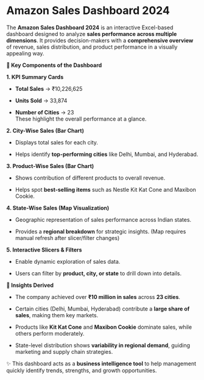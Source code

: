 # Amazon Sales Dashboard 2024
The **Amazon Sales Dashboard 2024** is an interactive Excel-based dashboard designed to analyze **sales performance across multiple dimensions**. It provides decision-makers with a **comprehensive overview** of revenue, sales distribution, and product performance in a visually appealing way.

**🔹 Key Components of the Dashboard**

**1. KPI Summary Cards**

* **Total Sales** → ₹10,226,625<br>
* **Units Sold** → 33,874

* **Number of Cities** → 23<br>These highlight the overall performance at a glance.

**2. City-Wise Sales (Bar Chart)**

* Displays total sales for each city.

* Helps identify **top-performing cities** like Delhi, Mumbai, and Hyderabad.

**3. Product-Wise Sales (Bar Chart)**

* Shows contribution of different products to overall revenue.

* Helps spot **best-selling items** such as Nestle Kit Kat Cone and Maxibon Cookie.

**4. State-Wise Sales (Map Visualization)**

* Geographic representation of sales performance across Indian states.

* Provides a **regional breakdown** for strategic insights. (Map requires manual refresh after slicer/filter changes)

**5. Interactive Slicers & Filters**

* Enable dynamic exploration of sales data.

* Users can filter by **product, city, or state** to drill down into details.

**🎯 Insights Derived**

* The company achieved over **₹10 million in sales** across **23 cities**.

* Certain cities (Delhi, Mumbai, Hyderabad) contribute a **large share of sales**, making them key markets.

* Products like **Kit Kat Cone** and **Maxibon Cookie** dominate sales, while others perform moderately.

* State-level distribution shows **variability in regional demand**, guiding marketing and supply chain strategies.

✨ This dashboard acts as a **business intelligence tool** to help management quickly identify trends, strengths, and growth opportunities.
